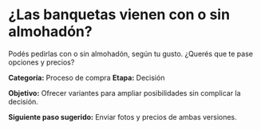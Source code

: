 # ¿Las banquetas vienen con o sin almohadón?

Podés pedirlas con o sin almohadón, según tu gusto. ¿Querés que te pase opciones y precios?

**Categoría:** Proceso de compra
**Etapa:** Decisión

**Objetivo:** Ofrecer variantes para ampliar posibilidades sin complicar la decisión.

**Siguiente paso sugerido:** Enviar fotos y precios de ambas versiones.

